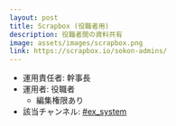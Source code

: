 ```yaml
---
layout: post
title: Scrapbox (役職者用)
description: 役職者間の資料共有
image: assets/images/scrapbox.png
link: https://scrapbox.io/sokon-admins/
---
```


- 運用責任者: 幹事長
- 運用者: 役職者
    - 編集権限あり
- 該当チャンネル: [#ex_system](https://sokon.slack.com/messages/C4KPRMYSU/)
